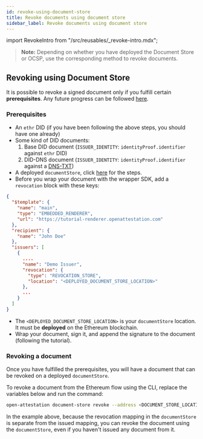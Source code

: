 ```yaml
---
id: revoke-using-document-store
title: Revoke documents using document store
sidebar_label: Revoke documents using document store
---
```

import RevokeIntro from "/src/reusables/_revoke-intro.mdx";

>**Note:** Depending on whether you have deployed the Document Store or OCSP, use the corresponding method to revoke documents. 

<RevokeIntro />

## Revoking using Document Store

It is possible to revoke a signed document only if you fulfill certain **prerequisites**. Any future progress can be followed [here](https://github.com/Open-Attestation/adr/blob/master/issuing_using_did.md#for-documents-that-are-signed-directly).

### Prerequisites

- An `ethr` DID (if you have been following the above steps, you should have one already)
- Some kind of DID documents:
  1. Base DID document (`ISSUER_IDENTITY`: `identityProof.identifier` against `ethr` DID)
  2. DID-DNS document (`ISSUER_IDENTITY`: `identityProof.identifier` against a [DNS-TXT](/docs/verify-section/issuance-identity))
- A deployed `documentStore`, click [here](/docs/did-section/document-store-or-ocsp) for the steps.
- Before you wrap your document with the wrapper SDK, add a `revocation` block with these keys:

```json
{
  "$template": {
    "name": "main",
    "type": "EMBEDDED_RENDERER",
    "url": "https://tutorial-renderer.openattestation.com"
  },
  "recipient": {
    "name": "John Doe"
  },
  "issuers": [
    {
      ....
      "name": "Demo Issuer",
      "revocation": {
        "type": "REVOCATION_STORE",
        "location": "<DEPLOYED_DOCUMENT_STORE_LOCATION>"
      },
      ...
    }
  ]
}
```

<!-- TBD v3 document sample when that releases -->

- The `<DEPLOYED_DOCUMENT_STORE_LOCATION>` is your `documentStore` location. It must be **deployed** on the Ethereum blockchain.
- Wrap your document, sign it, and append the signature to the document (following the tutorial).

### Revoking a document

Once you have fulfilled the prerequisites, you will have a document that can be revoked on a deployed `documentStore`.

To revoke a document from the Ethereum flow using the CLI, replace the variables below and run the command:   

```bash
open-attestation document-store revoke --address <DOCUMENT_STORE_LOCATION> --hash <HASH_OF_DOC(S)>  --network <NETWORK> --encrypted-wallet-path <PATH_OF_WALLET>
```

In the example above, because the revocation mapping in the `documentStore` is separate from the issued mapping, you can revoke the document using the `documentStore`, even if you haven't issued any document from it.
